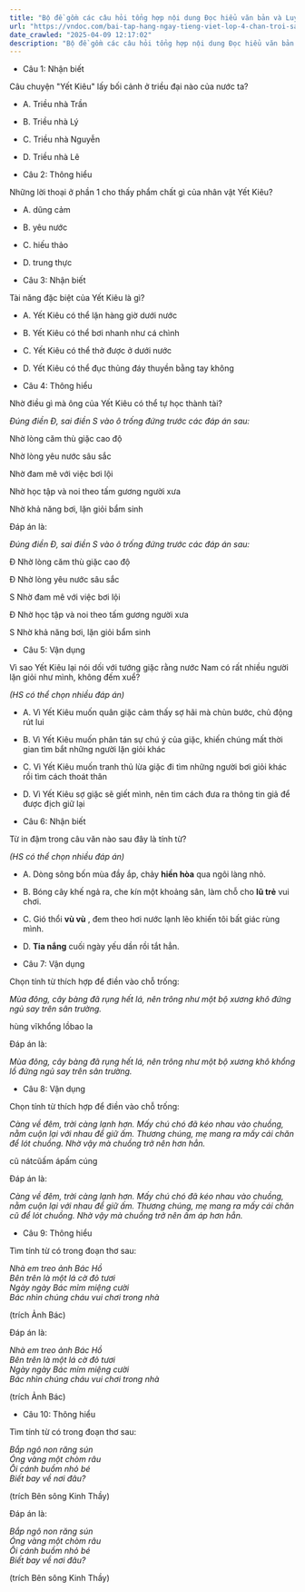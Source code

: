 ```yaml
---
title: "Bộ đề gồm các câu hỏi tổng hợp nội dung Đọc hiểu văn bản và Luyện từ và câu được học ở Tuần 10 trong chương trình Tiếng Việt lớp 4 Tập 1 Chân trời sáng tạo."
url: "https://vndoc.com/bai-tap-hang-ngay-tieng-viet-lop-4-chan-troi-sang-tao-tuan-10-thu-2-331731"
date_crawled: "2025-04-09 12:17:02"
description: "Bộ đề gồm các câu hỏi tổng hợp nội dung Đọc hiểu văn bản và Luyện từ và câu được học ở Tuần 10 trong chương trình Tiếng Việt lớp 4 Tập 1 Chân trời sáng tạo."
---
```


* Câu 1:  Nhận biết

Câu chuyện "Yết Kiêu" lấy bối cảnh ở triều đại nào của nước ta?

  * A. Triều nhà Trần 
  * B. Triều nhà Lý 
  * C. Triều nhà Nguyễn 
  * D. Triều nhà Lê 



* Câu 2:  Thông hiểu

Những lời thoại ở phần 1 cho thấy phẩm chất gì của nhân vật Yết Kiêu?

  * A. dũng cảm 
  * B. yêu nước 
  * C. hiếu thảo 
  * D. trung thực 



* Câu 3:  Nhận biết

Tài năng đặc biệt của Yết Kiêu là gì?

  * A. Yết Kiêu có thể lặn hàng giờ dưới nước 
  * B. Yết Kiêu có thể bơi nhanh như cá chình 
  * C. Yết Kiêu có thể thở được ở dưới nước 
  * D. Yết Kiêu có thể đục thủng đáy thuyền bằng tay không 



* Câu 4:  Thông hiểu

Nhờ điều gì mà ông của Yết Kiêu có thể tự học thành tài?

_Đúng điền Đ, sai điền S vào ô trống đứng trước các đáp án sau:_

Nhờ lòng căm thù giặc cao độ

Nhờ lòng yêu nước sâu sắc

Nhờ đam mê với việc bơi lội

Nhờ học tập và noi theo tấm gương người xưa

Nhờ khả năng bơi, lặn giỏi bẩm sinh

Đáp án là:

_Đúng điền Đ, sai điền S vào ô trống đứng trước các đáp án sau:_

Đ Nhờ lòng căm thù giặc cao độ

Đ Nhờ lòng yêu nước sâu sắc

S Nhờ đam mê với việc bơi lội

Đ Nhờ học tập và noi theo tấm gương người xưa

S Nhờ khả năng bơi, lặn giỏi bẩm sinh

* Câu 5:  Vận dụng

Vì sao Yết Kiêu lại nói dối với tướng giặc rằng nước Nam có rất nhiều người lặn giỏi như mình, không đếm xuể?

_(HS có thể chọn nhiều đáp án)_

  * A. Vì Yết Kiêu muốn quân giặc cảm thấy sợ hãi mà chùn bước, chủ động rút lui 
  * B. Vì Yết Kiêu muốn phân tán sự chú ý của giặc, khiến chúng mất thời gian tìm bắt những người lặn giỏi khác 
  * C. Vì Yết Kiêu muốn tranh thủ lừa giặc đi tìm những người bơi giỏi khác rồi tìm cách thoát thân 
  * D. Vì Yết Kiêu sợ giặc sẽ giết mình, nên tìm cách đưa ra thông tin giả để được địch giữ lại 



* Câu 6:  Nhận biết

Từ in đậm trong câu văn nào sau đây là tính từ?

_(HS có thể chọn nhiều đáp án)_

  * A. Dòng sông bốn mùa đầy ắp, chảy **hiền hòa** qua ngôi làng nhỏ. 
  * B. Bóng cây khế ngả ra, che kín một khoảng sân, làm chỗ cho **lũ trẻ** vui chơi. 
  * C. Gió thổi **vù vù** , đem theo hơi nước lạnh lẽo khiến tôi bất giác rùng mình. 
  * D. **Tia nắng** cuối ngày yếu dần rồi tắt hẳn. 



* Câu 7:  Vận dụng

Chọn tính từ thích hợp để điền vào chỗ trống:

_Mùa đông, cây bàng đã rụng hết lá, nên trông như một bộ xương khô đứng ngủ say trên sân trường._

hùng vĩkhổng lồbao la

Đáp án là:

_Mùa đông, cây bàng đã rụng hết lá, nên trông như một bộ xương khô khổng lồ đứng ngủ say trên sân trường._

* Câu 8:  Vận dụng

Chọn tính từ thích hợp để điền vào chỗ trống:

_Càng về đêm, trời càng lạnh hơn. Mấy chú chó đã kéo nhau vào chuồng, nằm cuộn lại với nhau để giữ ấm. Thương chúng, mẹ mang ra mấy cái chăn để lót chuồng. Nhờ vậy mà chuồng trở nên  hơn hẳn._

cũ nátcũấm ápấm cúng

Đáp án là:

_Càng về đêm, trời càng lạnh hơn. Mấy chú chó đã kéo nhau vào chuồng, nằm cuộn lại với nhau để giữ ấm. Thương chúng, mẹ mang ra mấy cái chăn cũ để lót chuồng. Nhờ vậy mà chuồng trở nên ấm áp hơn hẳn._

* Câu 9:  Thông hiểu

Tìm tính từ có trong đoạn thơ sau:

_Nhà em treo ảnh Bác Hồ_  
 _Bên trên là một lá cờ đỏ tươi_  
 _Ngày ngày Bác mỉm miệng cười_  
 _Bác nhìn chúng cháu vui chơi trong nhà_

(trích Ảnh Bác)

Đáp án là:

_Nhà em treo ảnh Bác Hồ_  
 _Bên trên là một lá cờ đỏ tươi_  
 _Ngày ngày Bác mỉm miệng cười_  
 _Bác nhìn chúng cháu vui chơi trong nhà_

(trích Ảnh Bác)

* Câu 10:  Thông hiểu

Tìm tính từ có trong đoạn thơ sau:

_Bắp ngô non răng sún_  
 _Óng vàng một chòm râu_  
 _Ôi cánh buồm nhỏ bé_  
 _Biết bay về nơi đâu?_

(trích Bên sông Kinh Thầy)

Đáp án là:

_Bắp ngô non răng sún_  
 _Óng vàng một chòm râu_  
 _Ôi cánh buồm nhỏ bé_  
 _Biết bay về nơi đâu?_

(trích Bên sông Kinh Thầy)
